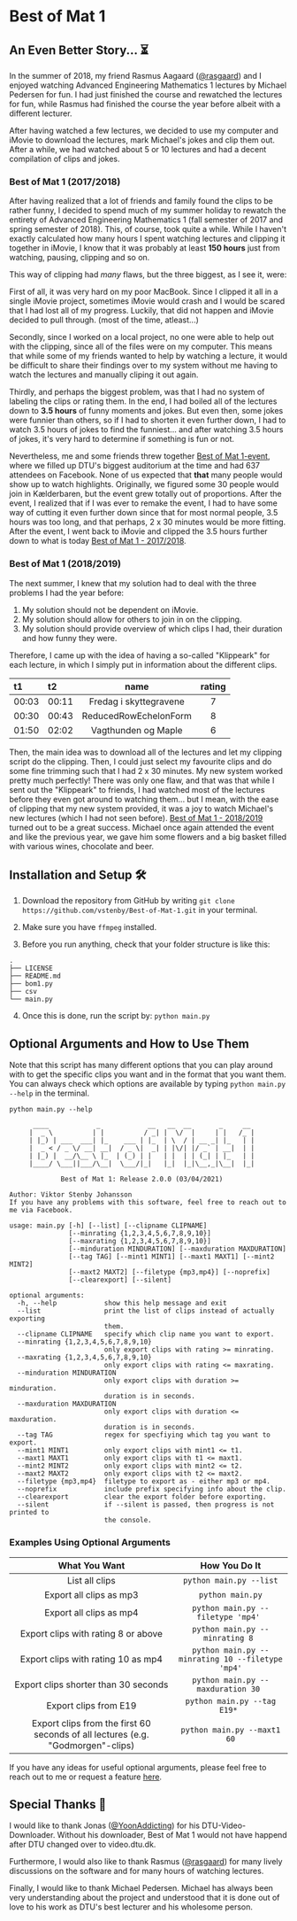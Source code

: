 # Best of Mat 1

## An Even Better Story... ⏳

In the summer of 2018, my friend Rasmus Aagaard ([@rasgaard](https://github.com/rasgaard)) and I enjoyed watching Advanced Engineering Mathematics 1 lectures by Michael Pedersen for fun. I had just finished the course and rewatched the lectures for fun, while Rasmus had finished the course the year before albeit with a different lecturer.

After having watched a few lectures, we decided to use my computer and iMovie to download the lectures, mark Michael's jokes and clip them out. After a while, we had watched about 5 or 10 lectures and had a decent compilation of clips and jokes. 

### Best of Mat 1 (2017/2018)

After having realized that a lot of friends and family found the clips to be rather funny, I decided to spend much of my summer holiday to rewatch the entirety of Advanced Engineering Mathematics 1 (fall semester of 2017 and spring semester of 2018). This, of course, took quite a while. While I haven't exactly calculated how many hours I spent watching lectures and clipping it together in iMovie, I know that it was probably at least **150 hours** just from watching, pausing, clipping and so on. 

This way of clipping had *many* flaws, but the three biggest, as I see it, were:

First of all, it was very hard on my poor MacBook. Since I clipped it all in a single iMovie project, sometimes iMovie would crash and I would be scared that I had lost all of my progress. Luckily, that did not happen and iMovie decided to pull through. (most of the time, atleast...)

Secondly, since I worked on a local project, no one were able to help out with the clipping, since all of the files were on my computer. This means that while some of my friends wanted to help by watching a lecture, it would be difficult to share their findings over to my system without me having to watch the lectures and manually cliping it out again. 

Thirdly, and perhaps the biggest problem, was that I had no system of labeling the clips or rating them. In the end, I had boiled all of the lectures down to **3.5 hours** of funny moments and jokes. But even then, some jokes were funnier than others, so if I had to shorten it even further down, I had to watch 3.5 hours of jokes to find the funniest... and after watching 3.5 hours of jokes, it's very hard to determine if something is fun or not. 

Nevertheless, me and some friends threw together [Best of Mat 1-event](https://www.facebook.com/events/459509117872655/), where we filled up DTU's biggest auditorium at the time and had 637 attendees on Facebook. None of us expected that **that** many people would show up to watch highlights. Originally, we figured some 30 people would join in Kælderbaren, but the event grew totally out of proportions. After the event, I realized that if I was ever to remake the event, I had to have some way of cutting it even further down since that for most normal people, 3.5 hours was too long, and that perhaps, 2 x 30 minutes would be more fitting. After the event, I went back to iMovie and clipped the 3.5 hours further down to what is today [Best of Mat 1 - 2017/2018](https://www.youtube.com/watch?v=vr192nWESRA). 

### Best of Mat 1 (2018/2019)

The next summer, I knew that my solution had to deal with the three problems I had the year before:

1. My solution should not be dependent on iMovie.
2. My solution should allow for others to join in on the clipping.
3. My solution should provide overview of which clips I had, their duration and how funny they were.

Therefore, I came up with the idea of having a so-called "Klippeark" for each lecture, in which I simply put in information about the different clips. 

| t1    | t2    | name                   | rating |
| :--   | :--   | :-:                    | :-:    |
| 00:03 | 00:11 | Fredag i skyttegravene | 7      |
| 00:30 | 00:43 | ReducedRowEchelonForm  | 8      |
| 01:50 | 02:02 | Vagthunden og Maple    | 6      |

Then, the main idea was to download all of the lectures and let my clipping script do the clipping. Then, I could just select my favourite clips and do some fine trimming such that I had 2 x 30 minutes. My new system worked pretty much perfectly! There was only one flaw, and that was that while I sent out the "Klippeark" to friends, I had watched most of the lectures before they even got around to watching them... but I mean, with the ease of clipping that my new system provided, it was a joy to watch Michael's new lectures (which I had not seen before). [Best of Mat 1 - 2018/2019](https://www.facebook.com/events/362771311018272/) turned out to be a great success. Michael once again attended the event and like the previous year, we gave him some flowers and a big basket filled with various wines, chocolate and beer.

## Installation and Setup 🛠️

1. Download the repository from GitHub by writing ``git clone https://github.com/vstenby/Best-of-Mat-1.git`` in your terminal.

2. Make sure you have ``ffmpeg`` installed. 

3. Before you run anything, check that your folder structure is like this:

```
.
├── LICENSE
├── README.md
├── bom1.py
├── csv
└── main.py
 ```

4. Once this is done, run the script by: ``python main.py``

## Optional Arguments and How to Use Them

Note that this script has many different options that you can play around with to get the specific clips you want and in the format that you want them. You can always check which options are available by typing ``python main.py --help`` in the terminal.

```
python main.py --help

      ____            _            __   __  __       _     __ 
     |  _ \          | |          / _| |  \/  |     | |   /_ |
     | |_) | ___  ___| |_    ___ | |_  | \  / | __ _| |_   | |
     |  _ < / _ \/ __| __|  / _ \|  _| | |\/| |/ _` | __|  | |
     | |_) |  __/\__ \ |_  | (_) | |   | |  | | (_| | |_   | |
     |____/ \___||___/\__|  \___/|_|   |_|  |_|\__,_|\__|  |_|
        
             Best of Mat 1: Release 2.0.0 (03/04/2021)        

Author: Viktor Stenby Johansson
If you have any problems with this software, feel free to reach out to me via Facebook.

usage: main.py [-h] [--list] [--clipname CLIPNAME]
               [--minrating {1,2,3,4,5,6,7,8,9,10}]
               [--maxrating {1,2,3,4,5,6,7,8,9,10}]
               [--minduration MINDURATION] [--maxduration MAXDURATION]
               [--tag TAG] [--mint1 MINT1] [--maxt1 MAXT1] [--mint2 MINT2]
               [--maxt2 MAXT2] [--filetype {mp3,mp4}] [--noprefix]
               [--clearexport] [--silent]

optional arguments:
  -h, --help            show this help message and exit
  --list                print the list of clips instead of actually exporting
                        them.
  --clipname CLIPNAME   specify which clip name you want to export.
  --minrating {1,2,3,4,5,6,7,8,9,10}
                        only export clips with rating >= minrating.
  --maxrating {1,2,3,4,5,6,7,8,9,10}
                        only export clips with rating <= maxrating.
  --minduration MINDURATION
                        only export clips with duration >= minduration.
                        duration is in seconds.
  --maxduration MAXDURATION
                        only export clips with duration <= maxduration.
                        duration is in seconds.
  --tag TAG             regex for specfiying which tag you want to export.
  --mint1 MINT1         only export clips with mint1 <= t1.
  --maxt1 MAXT1         only export clips with t1 <= maxt1.
  --mint2 MINT2         only export clips with mint2 <= t2.
  --maxt2 MAXT2         only export clips with t2 <= maxt2.
  --filetype {mp3,mp4}  filetype to export as - either mp3 or mp4.
  --noprefix            include prefix specifying info about the clip.
  --clearexport         clear the export folder before exporting.
  --silent              if --silent is passed, then progress is not printed to
                        the console.
```

### Examples Using Optional Arguments

| What You Want    | How You Do It
| :-:              | :-:   |
| List all clips   | ``python main.py --list`` |
| Export all clips as mp3 | ``python main.py`` | 
| Export all clips as mp4 | ``python main.py --filetype 'mp4' ``|
| Export clips with rating 8 or above | ``python main.py --minrating 8 ``|
| Export clips with rating 10 as mp4  | ``python main.py --minrating 10 --filetype 'mp4'``|
| Export clips shorter than 30 seconds | ``python main.py --maxduration 30 ``|
| Export clips from E19 | ``python main.py --tag E19* ``|
| Export clips from the first 60 seconds of all lectures (e.g. "Godmorgen"-clips) | ``python main.py --maxt1 60``|


If you have any ideas for useful optional arguments, please feel free to reach out to me or request a feature [here](https://github.com/vstenby/Best-of-Mat-1/issues).

## Special Thanks 🙏

I would like to thank Jonas ([@YoonAddicting](https://github.com/YoonAddicting/DTU-Video-Downloader)) for his DTU-Video-Downloader. Without his downloader, Best of Mat 1 would not have happend after DTU changed over to video.dtu.dk. 

Furthermore, I would also like to thank Rasmus ([@rasgaard](https://github.com/rasgaard)) for many lively discussions on the software and for many hours of watching lectures. 

Finally, I would like to thank Michael Pedersen. Michael has always been very understanding about the project and understood that it is done out of love to his work  as DTU's best lecturer and his wholesome person. 
